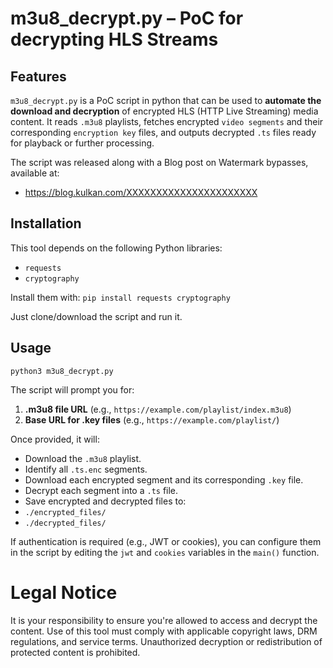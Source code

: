 # m3u8_decrypt.py – PoC for decrypting HLS Streams 

## Features 

`m3u8_decrypt.py` is a PoC script in python that can be used to **automate the download and decryption** of encrypted HLS (HTTP Live Streaming) media content. It reads `.m3u8` playlists, fetches encrypted `video segments` and their corresponding `encryption key` files, and outputs decrypted `.ts` files ready for playback or further processing. 

The script was released along with a Blog post on Watermark bypasses, available at:
- https://blog.kulkan.com/XXXXXXXXXXXXXXXXXXXXXX

## Installation 

This tool depends on the following Python libraries: 
- `requests` 
- `cryptography` 

Install them with: ``` pip install requests cryptography ``` 

Just clone/download the script and run it.

## Usage 

``` python3 m3u8_decrypt.py ``` 

The script will prompt you for: 

1. **.m3u8 file URL** (e.g., `https://example.com/playlist/index.m3u8`) 
2. **Base URL for .key files** (e.g., `https://example.com/playlist/`) 

Once provided, it will: 
- Download the `.m3u8` playlist. 
- Identify all `.ts.enc` segments. 
- Download each encrypted segment and its corresponding `.key` file. 
- Decrypt each segment into a `.ts` file. 
- Save encrypted and decrypted files to: 
- `./encrypted_files/` 
- `./decrypted_files/` 

If authentication is required (e.g., JWT or cookies), you can configure them in the script by editing the `jwt` and `cookies` variables in the `main()` function.

# Legal Notice
It is your responsibility to ensure you're allowed to access and decrypt the content. Use of this tool must comply with applicable copyright laws, DRM regulations, and service terms. Unauthorized decryption or redistribution of protected content is prohibited. 
